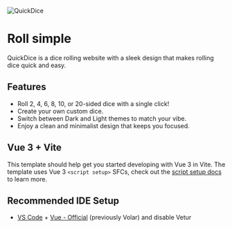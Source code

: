 ![QuickDice](https://github.com/user-attachments/assets/6d3aec46-1bc4-446e-b203-0b9664a7fc7c)

# Roll simple

QuickDice is a dice rolling website with a sleek design that makes rolling dice quick and easy.

## Features

* Roll 2, 4, 6, 8, 10, or 20-sided dice with a single click!
* Create your own custom dice.
* Switch between Dark and Light themes to match your vibe.
* Enjoy a clean and minimalist design that keeps you focused.

## Vue 3 + Vite

This template should help get you started developing with Vue 3 in Vite. The template uses Vue 3 `<script setup>` SFCs, check out the [script setup docs](https://v3.vuejs.org/api/sfc-script-setup.html#sfc-script-setup) to learn more.

## Recommended IDE Setup

- [VS Code](https://code.visualstudio.com/) + [Vue - Official](https://marketplace.visualstudio.com/items?itemName=Vue.volar) (previously Volar) and disable Vetur
